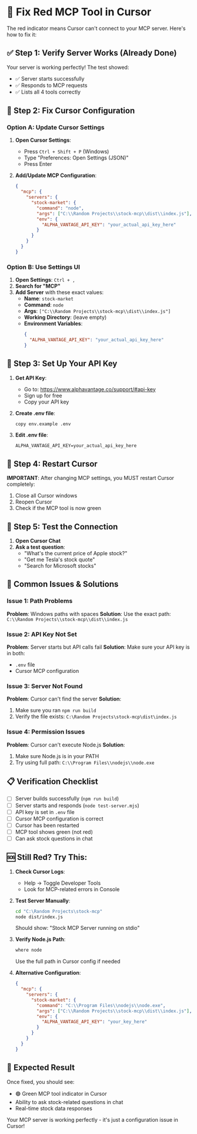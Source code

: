 # 🔴 Fix Red MCP Tool in Cursor

The red indicator means Cursor can't connect to your MCP server. Here's how to fix it:

## ✅ Step 1: Verify Server Works (Already Done)

Your server is working perfectly! The test showed:
- ✅ Server starts successfully
- ✅ Responds to MCP requests
- ✅ Lists all 4 tools correctly

## 🔧 Step 2: Fix Cursor Configuration

### Option A: Update Cursor Settings

1. **Open Cursor Settings**:
   - Press `Ctrl + Shift + P` (Windows)
   - Type "Preferences: Open Settings (JSON)"
   - Press Enter

2. **Add/Update MCP Configuration**:
   ```json
   {
     "mcp": {
       "servers": {
         "stock-market": {
           "command": "node",
           "args": ["C:\\Random Projects\\stock-mcp\\dist\\index.js"],
           "env": {
             "ALPHA_VANTAGE_API_KEY": "your_actual_api_key_here"
           }
         }
       }
     }
   }
   ```

### Option B: Use Settings UI

1. **Open Settings**: `Ctrl + ,`
2. **Search for "MCP"**
3. **Add Server** with these exact values:
   - **Name**: `stock-market`
   - **Command**: `node`
   - **Args**: `["C:\\Random Projects\\stock-mcp\\dist\\index.js"]`
   - **Working Directory**: (leave empty)
   - **Environment Variables**: 
     ```json
     {
       "ALPHA_VANTAGE_API_KEY": "your_actual_api_key_here"
     }
     ```

## 🔑 Step 3: Set Up Your API Key

1. **Get API Key**:
   - Go to: https://www.alphavantage.co/support/#api-key
   - Sign up for free
   - Copy your API key

2. **Create .env file**:
   ```bash
   copy env.example .env
   ```

3. **Edit .env file**:
   ```
   ALPHA_VANTAGE_API_KEY=your_actual_api_key_here
   ```

## 🔄 Step 4: Restart Cursor

**IMPORTANT**: After changing MCP settings, you MUST restart Cursor completely:
1. Close all Cursor windows
2. Reopen Cursor
3. Check if the MCP tool is now green

## 🧪 Step 5: Test the Connection

1. **Open Cursor Chat**
2. **Ask a test question**:
   - "What's the current price of Apple stock?"
   - "Get me Tesla's stock quote"
   - "Search for Microsoft stocks"

## 🐛 Common Issues & Solutions

### Issue 1: Path Problems
**Problem**: Windows paths with spaces
**Solution**: Use the exact path: `C:\\Random Projects\\stock-mcp\\dist\\index.js`

### Issue 2: API Key Not Set
**Problem**: Server starts but API calls fail
**Solution**: Make sure your API key is in both:
- `.env` file
- Cursor MCP configuration

### Issue 3: Server Not Found
**Problem**: Cursor can't find the server
**Solution**: 
1. Make sure you ran `npm run build`
2. Verify the file exists: `C:\Random Projects\stock-mcp\dist\index.js`

### Issue 4: Permission Issues
**Problem**: Cursor can't execute Node.js
**Solution**: 
1. Make sure Node.js is in your PATH
2. Try using full path: `C:\\Program Files\\nodejs\\node.exe`

## 📋 Verification Checklist

- [ ] Server builds successfully (`npm run build`)
- [ ] Server starts and responds (`node test-server.mjs`)
- [ ] API key is set in `.env` file
- [ ] Cursor MCP configuration is correct
- [ ] Cursor has been restarted
- [ ] MCP tool shows green (not red)
- [ ] Can ask stock questions in chat

## 🆘 Still Red? Try This:

1. **Check Cursor Logs**:
   - Help → Toggle Developer Tools
   - Look for MCP-related errors in Console

2. **Test Server Manually**:
   ```bash
   cd "C:\Random Projects\stock-mcp"
   node dist/index.js
   ```
   Should show: "Stock MCP Server running on stdio"

3. **Verify Node.js Path**:
   ```bash
   where node
   ```
   Use the full path in Cursor config if needed

4. **Alternative Configuration**:
   ```json
   {
     "mcp": {
       "servers": {
         "stock-market": {
           "command": "C:\\Program Files\\nodejs\\node.exe",
           "args": ["C:\\Random Projects\\stock-mcp\\dist\\index.js"],
           "env": {
             "ALPHA_VANTAGE_API_KEY": "your_key_here"
           }
         }
       }
     }
   }
   ```

## 🎯 Expected Result

Once fixed, you should see:
- 🟢 Green MCP tool indicator in Cursor
- Ability to ask stock-related questions in chat
- Real-time stock data responses

Your MCP server is working perfectly - it's just a configuration issue in Cursor!

